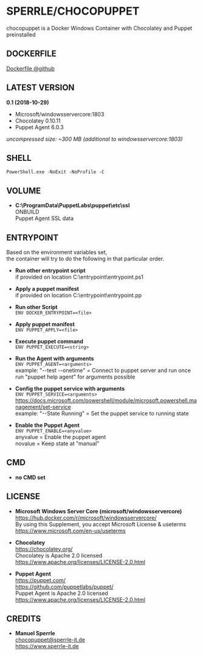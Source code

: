 # SPERRLE/CHOCOPUPPET  
chocopuppet is a Docker Windows Container with Chocolatey and Puppet preinstalled  



## DOCKERFILE  
[Dockerfile @github](https://github.com/sperrle/chocopuppet/blob/master/Dockerfile)  



## LATEST VERSION  
**0.1 (2018-10-29)**  
* Microsoft/windowsservercore:1803  
* Chocolatey 0.10.11  
* Puppet Agent 6.0.3  

_uncompressed size: ~300 MB (additional to windowsservercore:1803)_  



## SHELL  
`PowerShell.exe -NoExit -NoProfile -C`  



## VOLUME  

* **C:\ProgramData\PuppetLabs\puppet\etc\ssl**  
ONBUILD  
Puppet Agent SSL data  

## ENTRYPOINT  

Based on the environment variables set,  
the container will try to do the following in that particular order.  

* **Run other entrypoint script**  
if provided on location C:\entrypoint\entrypoint.ps1  

* **Apply a puppet manifest**  
if provided on location C:\entrypoint\entrypoint.pp  

* **Run other Script**  
`ENV DOCKER_ENTRYPOINT=<file>`  

* **Apply puppet manifest**  
`ENV PUPPET_APPLY=<file>`  

* **Execute puppet command**  
`ENV PUPPET_EXECUTE=<string>`  

* **Run the Agent with arguments**  
`ENV PUPPET_AGENT=<arguments>`  
example: "--test --onetime" = Connect to puppet server and run once  
run "puppet help agent" for arguments possible  

* **Config the puppet service with arguments**  
`ENV PUPPET_SERVICE=<arguments>`  
https://docs.microsoft.com/powershell/module/microsoft.powershell.management/set-service  
example: "--State Running" = Set the puppet service to running state  
	
* **Enable the Puppet Agent**  
`ENV PUPPET_ENABLE=<anyvalue>`  
anyvalue = Enable the puppet agent  
novalue = Keep state at "manual"  



## CMD  
* **no CMD set**  



## LICENSE  

* **Microsoft Windows Server Core (microsoft/windowsservercore)**  
https://hub.docker.com/r/microsoft/windowsservercore/  
By using this Supplement, you accept Microsoft License & useterms  
https://www.microsoft.com/en-us/useterms  

* **Chocolatey**  
https://chocolatey.org/  
Chocolatey is Apache 2.0 licensed  
https://www.apache.org/licenses/LICENSE-2.0.html  

* **Puppet Agent**  
https://puppet.com/  
https://github.com/puppetlabs/puppet/  
Puppet Agent is Apache 2.0 licensed  
https://www.apache.org/licenses/LICENSE-2.0.html  



## CREDITS  

* **Manuel Sperrle**  
chocopuppet@sperrle-it.de  
https://www.sperrle-it.de  
